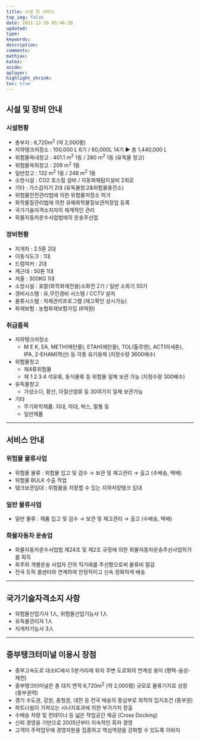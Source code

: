```yaml
---
title: 시설 및 서비스
top_img: false
date: 2021-12-26 05:46:28
updated:
type:
keywords:
description:
comments:
mathjax:
katex:
aside:
aplayer:
highlight_shrink:
toc: true
---
```

## 시설 및 장비 안내

### 시설현황
- 총부지 : 6,720m<sup>2</sup> (약 2,000평)
- 지하탱크저장소 : 100,000 L 6기 / 60,000L 14기 ▶︎ 총 1,440,000 L
- 위험물옥내창고 : 401.1 m<sup>2</sup> 1동 / 280 m<sup>2</sup> 1동 (유독물 창고)
- 위험물옥외창고 : 209 m<sup>2</sup> 1동
- 일반창고 : 132 m<sup>2</sup> 1동 / 248 m<sup>2</sup> 1동
- 소방시설 : CO2 호스릴 설비 / 자동화재탐지설비 2회로 
- 기타 : 가스감지기 2대 (유독물창고&위험물충전소)
- 위험물안전관리법에 의한 위험물저장소 허가
- 화학물질관리법에 의한 유해화학물질보관저장업 등록
- 국가기술자격소지자의 체계적인 관리
- 화물자동차운수사업법에의 운송주선업


### 장비현황
- 지게차 : 2.5톤 2대
- 이동식도크 : 1대
- 드럼피커 : 2대
- 계근대 : 50톤 1대
- 저울 : 300KG 1대
- 소방시설 : 포말(화학화재전용)소화전 2기 / 일반 소화기 50기
- 경비시스템 : 유,무인경비 시스템 / CCTV 설치
- 물류시스템 : 자체관리프로그램 (재고확인 상시가능)
- 화재보험 : 농협화재보험가입 (6억원)

### 취급품목
- 지하탱크저장소
  - M E K, EA, METH(메탄올), ETAH(에탄올), TOL(톨루엔), ACT(아세톤), IPA, 2-EHAM(헥산) 등 각종 유기용제 (지정수량 3600배수)
- 위험물창고
  - 제4류위험물
  - 제 1∙2∙3∙4 석유류, 동식물류 등 위험물 일체 보관 가능 (지정수량 300배수)
- 유독물창고
  - 가성소다, 황산, 아질산염류 등 30여가지 일체 보관가능
- 기타
  - 무기화학제품: 지대, 마대, 박스, 말통 등
  - 일반제품

<hr>

## 서비스 안내
### 위험물 물류사업
- 위험물 물류 : 위험물 입고 및 검수 → 보관 및 재고관리 → 출고 (수배송, 택배)
- 위험물 BULK 수출 작업
- 탱크보관임대 : 위험물을 저장할 수 있는 지하저장탱크 임대
### 일반 물류사업
- 일반 물류 : 제품 입고 및 검수 → 보관 및 재고관리 → 출고 (수배송, 택배)

### 화물자동차 운송업
- 화물자동차운수사업법 제24조 및 제2조 규정에 의한 화물자동차운송주선사업허가를 획득
- 화주와 개별운송 사업자 간의 직거래를 주선함으로써 물류비 절감
- 전국 트럭 콜센터와 연계하여 안정적이고 신속 정확하게 배송

<hr>

## 국가기술자격소지 사항
- 위험물산업기사 1人, 위험물산업기능사 1人
- 유독물관리자 1人
- 지게차기능사 3人

[comment]: <> (- 소방설비기사 1人)
[comment]: <> (- 건축설비기사 1人)
<hr>

## 중부탱크터미널 이용시 장점
- 중부고속도로 대소IC에서 5분거리에 위치 주변 도로와의 연계성 용이 (평택-음성-제천)
- 중부탱크터미널은 총 대지 면적 6,720m<sup>2</sup> (약 2,000평) 규모로 물류기지로 성장 (중부권역)
- 경기 수도권, 강원, 충청권, 대전 등 전국 배송의 중심부로 최적의 입지조건 (중부권)
- 파트너쉽이 가져오는 시너지효과에 의한 부가가치 창출
- 수배송 차량 및 컨테이너 등 넓은 작업공간 제공 (Cross Docking)
- 신뢰 경영을 기반으로 2005년부터 지속적인 흑자 경영
- 고객이 주력업무에 경영자원을 집중하고 핵심역량을 강화할 수 있도록 이바지
 
